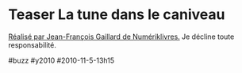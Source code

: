 # Teaser La tune dans le caniveau


[Réalisé par Jean-François Gaillard de Numériklivres.](http://numeriklivres.tumblr.com/post/1483160603/telechargez-le-ebook-la-tune-dans-le-caniveau-en) Je décline toute responsabilité.

#buzz #y2010 #2010-11-5-13h15
